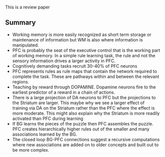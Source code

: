 This is a review paper

## Summary
- Working memory is more easily recognized as short term storage or maintenance of information but WM is also where information is manipulated.
- PFC is probably the seat of the executive control that is the working part of working memory. In a simple rule learning task, the rule and not the sensory information drives a larger activity in PFC.
- Cognitively demanding tasks recruit 30-40% of PFC neurons
- PFC represents rules as rule maps that contain the network required to complete the task. These are pathways within and between the relevant regions.
- Teaching by reward through DOPAMINE. Dopamine neurons fire to the earliest predictor of a reward in a chain of actions.
- There is a large projection of DA neurons to PFC but the projections to the Striatum  are larger. This maybe why we see a larger effect of training via DA on the Striatum rather than the PFC where the effect is more moderate. This might also explain why the Striatum is more readily activated than PFC during learning
- If BG learns the pieces of the puzzle then PFC assembles the puzzle. PFC creates hierarchically higher rules out of the smaller and many associations learned by the BG.
- The closed loop BG-PFC connections suggest a recursive computations where new associations are added on to older concepts and built out to be more complex.
